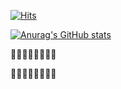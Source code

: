 [![Hits](https://hits.seeyoufarm.com/api/count/incr/badge.svg?url=https://github.com/Gwanghun-Im/&count_bg=%23EF0B0B&title_bg=%233DB68C&icon=&icon_color=%23E7E7E7&title=hits&edge_flat=false)](https://hits.seeyoufarm.com)

<!--
**Gwanghun-Im/Gwanghun-Im** is a ✨ _special_ ✨ repository because its `README.md` (this file) appears on your GitHub profile.

Here are some ideas to get you started:

- 🔭 I’m currently working on ...
- 🌱 I’m currently learning ...
- 👯 I’m looking to collaborate on ...
- 🤔 I’m looking for help with ...
- 💬 Ask me about ...
- 📫 How to reach me: ...
- 😄 Pronouns: ...
- ⚡ Fun fact: ...
-->

[![Anurag's GitHub stats](https://github-readme-stats.vercel.app/api?username=Gwanghun-Im)](https://github.com/anuraghazra/github-readme-stats)


:spaghetti::spaghetti::spaghetti::spaghetti::spaghetti::spaghetti::spaghetti::spaghetti:

:spaghetti::spaghetti::spaghetti::spaghetti::spaghetti::spaghetti::spaghetti::spaghetti:
